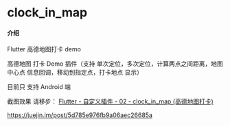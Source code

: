 # clock_in_map

#### 介绍
Flutter 高德地图打卡 demo

高德地图 打卡 Demo 插件（支持 单次定位，多次定位，计算两点之间距离，地图中心点 信息回调，移动到指定点，打卡地点 显示）


目前只 支持 Android 端


截图效果 请移步：
[Flutter - 自定义插件 - 02 - clock_in_map (高德地图打卡)](https://juejin.im/post/5d785e976fb9a06aec26685a)

https://juejin.im/post/5d785e976fb9a06aec26685a